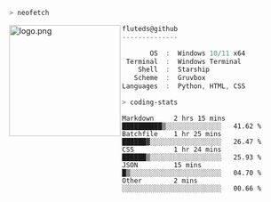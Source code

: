```zsh
> neofetch
```

<!--img align="left" src="https://github.com/fluteds.png" alt="logo.png" width="200"/>-->
<img align="left" src="https://external-content.duckduckgo.com/iu/?u=https%3A%2F%2F78.media.tumblr.com%2F975fca5f82161b190efdcaa05ffbd4ec%2Ftumblr_p6q6m9TJF01x3p3jmo1_500.png&f=1&nofb=1" alt="logo.png" width="200"/>

```csharp
fluteds@github
--------------

       OS  :  Windows 10/11 x64
 Terminal  :  Windows Terminal
    Shell  :  Starship
   Scheme  :  Gruvbox
Languages  :  Python, HTML, CSS
```

```zsh
> coding-stats
```

<!--START_SECTION:waka-->

```text
Markdown     2 hrs 15 mins   ██████████▒░░░░░░░░░░░░░░   41.62 %
Batchfile    1 hr 25 mins    ██████▓░░░░░░░░░░░░░░░░░░   26.47 %
CSS          1 hr 24 mins    ██████▒░░░░░░░░░░░░░░░░░░   25.93 %
JSON         15 mins         █▒░░░░░░░░░░░░░░░░░░░░░░░   04.70 %
Other        2 mins          ░░░░░░░░░░░░░░░░░░░░░░░░░   00.66 %
```

<!--END_SECTION:waka-->
